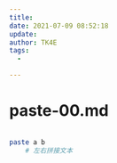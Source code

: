 ```yaml
---
title:
date: 2021-07-09 08:52:18
update:
author: TK4E
tags:
  -

---
```


# paste-00.md

```sh

paste a b
    # 左右拼接文本

```
